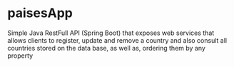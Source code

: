 # paisesApp
Simple Java RestFull API (Spring Boot) that exposes web services that allows clients to register, update and remove a country and also consult all countries stored on the data base, as well as, ordering them by any property 
